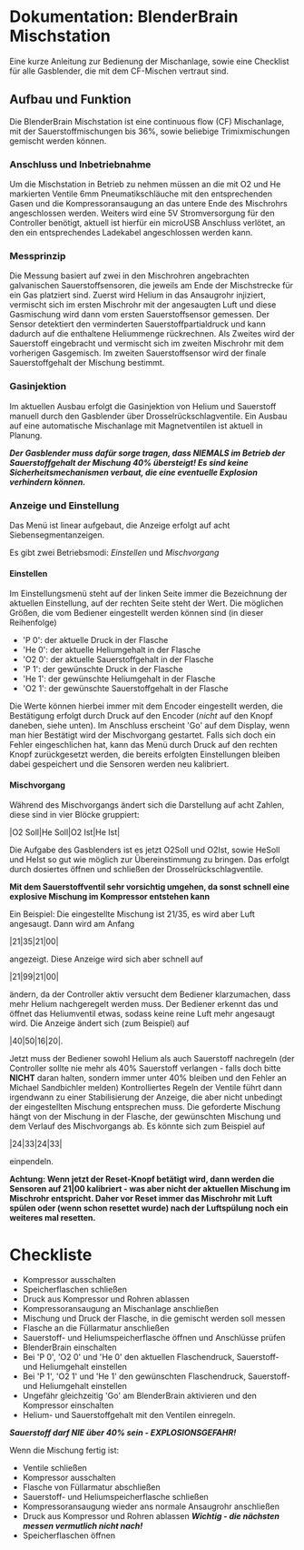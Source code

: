 # Dokumentation: BlenderBrain Mischstation

Eine kurze Anleitung zur Bedienung der Mischanlage, sowie eine Checklist für alle Gasblender, die mit dem CF-Mischen vertraut sind.

## Aufbau und Funktion

Die BlenderBrain Mischstation ist eine continuous flow (CF) Mischanlage, mit der Sauerstoffmischungen bis 36%, sowie beliebige Trimixmischungen gemischt werden können. 

### Anschluss und Inbetriebnahme
Um die Mischstation in Betrieb zu nehmen müssen an die mit O2 und He markierten Ventile 6mm Pneumatikschläuche mit den entsprechenden Gasen und die Kompressoransaugung an das untere Ende des Mischrohrs angeschlossen werden. Weiters wird eine 5V Stromversorgung für den Controller benötigt, aktuell ist hierfür ein microUSB Anschluss verlötet, an den ein entsprechendes Ladekabel angeschlossen werden kann.

### Messprinzip
Die Messung basiert auf zwei in den Mischrohren angebrachten galvanischen Sauerstoffsensoren, die jeweils am Ende der Mischstrecke für ein Gas platziert sind. 
Zuerst wird Helium in das Ansaugrohr injiziert, vermischt sich im ersten Mischrohr mit der angesaugten Luft und diese Gasmischung wird dann vom ersten Sauerstoffsensor gemessen. 
Der Sensor detektiert den verminderten Sauerstoffpartialdruck und kann dadurch auf die enthaltene Heliummenge rückrechnen. 
Als Zweites wird der Sauerstoff eingebracht und vermischt sich im zweiten Mischrohr mit dem vorherigen Gasgemisch. Im zweiten Sauerstoffsensor wird der finale Sauerstoffgehalt der Mischung bestimmt.

### Gasinjektion
Im aktuellen Ausbau erfolgt die Gasinjektion von Helium und Sauerstoff manuell durch den Gasblender über Drosselrückschlagventile. 
Ein Ausbau auf eine automatische Mischanlage mit Magnetventilen ist aktuell in Planung.

***Der Gasblender muss dafür sorge tragen, dass NIEMALS im Betrieb der Sauerstoffgehalt der Mischung 40% übersteigt! Es sind keine Sicherheitsmechanismen verbaut, die eine eventuelle Explosion verhindern können.***

### Anzeige und Einstellung
Das Menü ist linear aufgebaut, die Anzeige erfolgt auf acht Siebensegmentanzeigen.

Es gibt zwei Betriebsmodi: *Einstellen* und *Mischvorgang*

#### Einstellen
Im Einstellungsmenü steht auf der linken Seite immer die Bezeichnung der aktuellen Einstellung, auf der rechten Seite steht der Wert.
Die möglichen Größen, die vom Bediener eingestellt werden können sind (in dieser Reihenfolge)

- 'P  0': der aktuelle Druck in der Flasche
- 'He 0': der aktuelle Heliumgehalt in der Flasche
- 'O2 0': der aktuelle Sauerstoffgehalt in der Flasche
- 'P  1': der gewünschte Druck in der Flasche
- 'He 1': der gewünschte Heliumgehalt in der Flasche
- 'O2 1': der gewünschte Sauerstoffgehalt in der Flasche

Die Werte können hierbei immer mit dem Encoder eingestellt werden, die Bestätigung erfolgt durch Druck auf den Encoder (*nicht* auf den Knopf daneben, siehe unten).
Im Anschluss erscheint 'Go' auf dem Display, wenn man hier Bestätigt wird der Mischvorgang gestartet.
Falls sich doch ein Fehler eingeschlichen hat, kann das Menü durch Druck auf den rechten Knopf zurückgesetzt werden, die bereits erfolgten Einstellungen bleiben dabei gespeichert und die Sensoren werden neu kalibriert.

#### Mischvorgang
Während des Mischvorgangs ändert sich die Darstellung auf acht Zahlen, diese sind in vier Blöcke gruppiert:

|O2 Soll|He Soll|O2 Ist|He Ist|

Die Aufgabe des Gasblenders ist es jetzt O2Soll und O2Ist, sowie HeSoll und HeIst so gut wie möglich zur Übereinstimmung zu bringen.
Das erfolgt durch dosiertes öffnen und schließen der Drosselrückschlagventile. 

**Mit dem Sauerstoffventil sehr vorsichtig umgehen, da sonst schnell eine explosive Mischung im Kompressor entstehen kann**

Ein Beispiel: Die eingestellte Mischung ist 21/35, es wird aber Luft angesaugt. Dann wird am Anfang 

|21|35|21|00|

angezeigt. Diese Anzeige wird sich aber schnell auf

|21|99|21|00| 

ändern, da der Controller aktiv versucht dem Bediener klarzumachen, dass mehr Helium nachgeregelt werden muss.
Der Bediener erkennt das und öffnet das Heliumventil etwas, sodass keine reine Luft mehr angesaugt wird. Die Anzeige
ändert sich (zum Beispiel) auf

|40|50|16|20|.

Jetzt muss der Bediener sowohl Helium als auch Sauerstoff nachregeln (der Controller sollte nie mehr als 40% Sauerstoff verlangen - falls doch bitte **NICHT** daran halten, sondern immer unter 40% bleiben und den Fehler an Michael Sandbichler melden)
Kontrolliertes Regeln der Ventile führt dann irgendwann zu einer Stabilisierung der Anzeige, die aber nicht unbedingt der eingestellten Mischung entsprechen muss.
Die geforderte Mischung hängt von der Mischung in der Flasche, der gewünschten Mischung und dem Verlauf des Mischvorgangs ab.
Es könnte sich zum Beispiel auf

|24|33|24|33|

einpendeln.

**Achtung: Wenn jetzt der Reset-Knopf betätigt wird, dann werden die Sensoren auf 21|00 kalibriert - was aber nicht der aktuellen Mischung im Mischrohr entspricht. 
Daher vor Reset immer das Mischrohr mit Luft spülen oder (wenn schon resettet wurde) nach der Luftspülung noch ein weiteres mal resetten.**

# Checkliste

- Kompressor ausschalten
- Speicherflaschen schließen
- Druck aus Kompressor und Rohren ablassen
- Kompressoransaugung an Mischanlage anschließen
- Mischung und Druck der Flasche, in die gemischt werden soll messen
- Flasche an die Füllarmatur anschließen
- Sauerstoff- und Heliumspeicherflasche öffnen und Anschlüsse prüfen
- BlenderBrain einschalten
- Bei 'P  0', 'O2 0' und 'He 0' den aktuellen Flaschendruck, Sauerstoff- und Heliumgehalt einstellen
- Bei 'P  1', 'O2 1' und 'He 1' den gewünschten Flaschendruck, Sauerstoff- und Heliumgehalt einstellen
- Ungefähr gleichzeitig 'Go' am BlenderBrain aktivieren und den Kompressor einschalten
- Helium- und Sauerstoffgehalt mit den Ventilen einregeln. 

***Sauerstoff darf NIE über 40% sein - EXPLOSIONSGEFAHR!***

Wenn die Mischung fertig ist:
- Ventile schließen
- Kompressor ausschalten
- Flasche von Füllarmatur abschließen
- Sauerstoff- und Heliumspeicherflasche schließen
- Kompressoransaugung wieder ans normale Ansaugrohr anschließen
- Druck aus Kompressor und Rohren ablassen ***Wichtig - die nächsten messen vermutlich nicht nach!***
- Speicherflaschen öffnen
